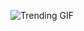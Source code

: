 
<!-- GIF_SECTION -->
![Trending GIF](https://media3.giphy.com/media/v1.Y2lkPThiYjIxNzcyY255amphb2Mzc2J0ZGd2amJ1cHc2a2l0dmNnbm1wYWhrdDZsdjQzMSZlcD12MV9naWZzX3NlYXJjaCZjdD1n/scZPhLqaVOM1qG4lT9/giphy.gif)
<!-- END_GIF_SECTION -->

